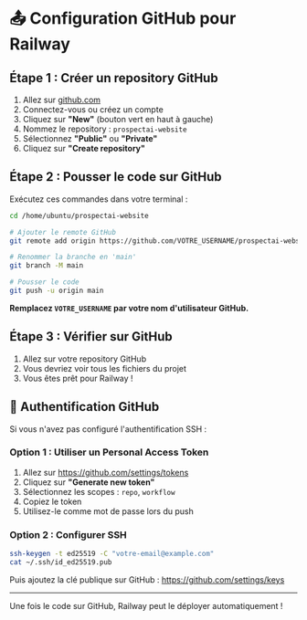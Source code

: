 # 📤 Configuration GitHub pour Railway

## Étape 1 : Créer un repository GitHub

1. Allez sur [github.com](https://github.com)
2. Connectez-vous ou créez un compte
3. Cliquez sur **"New"** (bouton vert en haut à gauche)
4. Nommez le repository : `prospectai-website`
5. Sélectionnez **"Public"** ou **"Private"**
6. Cliquez sur **"Create repository"**

## Étape 2 : Pousser le code sur GitHub

Exécutez ces commandes dans votre terminal :

```bash
cd /home/ubuntu/prospectai-website

# Ajouter le remote GitHub
git remote add origin https://github.com/VOTRE_USERNAME/prospectai-website.git

# Renommer la branche en 'main'
git branch -M main

# Pousser le code
git push -u origin main
```

**Remplacez `VOTRE_USERNAME` par votre nom d'utilisateur GitHub.**

## Étape 3 : Vérifier sur GitHub

1. Allez sur votre repository GitHub
2. Vous devriez voir tous les fichiers du projet
3. Vous êtes prêt pour Railway !

## 🔑 Authentification GitHub

Si vous n'avez pas configuré l'authentification SSH :

### Option 1 : Utiliser un Personal Access Token

1. Allez sur https://github.com/settings/tokens
2. Cliquez sur **"Generate new token"**
3. Sélectionnez les scopes : `repo`, `workflow`
4. Copiez le token
5. Utilisez-le comme mot de passe lors du push

### Option 2 : Configurer SSH

```bash
ssh-keygen -t ed25519 -C "votre-email@example.com"
cat ~/.ssh/id_ed25519.pub
```

Puis ajoutez la clé publique sur GitHub : https://github.com/settings/keys

---

Une fois le code sur GitHub, Railway peut le déployer automatiquement !
